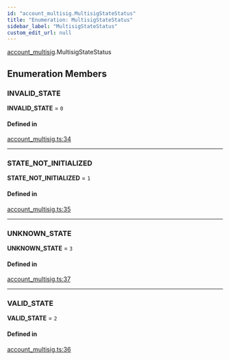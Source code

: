 ```yaml
---
id: "account_multisig.MultisigStateStatus"
title: "Enumeration: MultisigStateStatus"
sidebar_label: "MultisigStateStatus"
custom_edit_url: null
---
```


[account_multisig](../modules/account_multisig.md).MultisigStateStatus

## Enumeration Members

### INVALID\_STATE

 **INVALID\_STATE** = ``0``

#### Defined in

[account_multisig.ts:34](https://github.com/near/near-api-js/blob/ecc6fa8f/packages/near-api-js/src/account_multisig.ts#L34)

___

### STATE\_NOT\_INITIALIZED

 **STATE\_NOT\_INITIALIZED** = ``1``

#### Defined in

[account_multisig.ts:35](https://github.com/near/near-api-js/blob/ecc6fa8f/packages/near-api-js/src/account_multisig.ts#L35)

___

### UNKNOWN\_STATE

 **UNKNOWN\_STATE** = ``3``

#### Defined in

[account_multisig.ts:37](https://github.com/near/near-api-js/blob/ecc6fa8f/packages/near-api-js/src/account_multisig.ts#L37)

___

### VALID\_STATE

 **VALID\_STATE** = ``2``

#### Defined in

[account_multisig.ts:36](https://github.com/near/near-api-js/blob/ecc6fa8f/packages/near-api-js/src/account_multisig.ts#L36)
